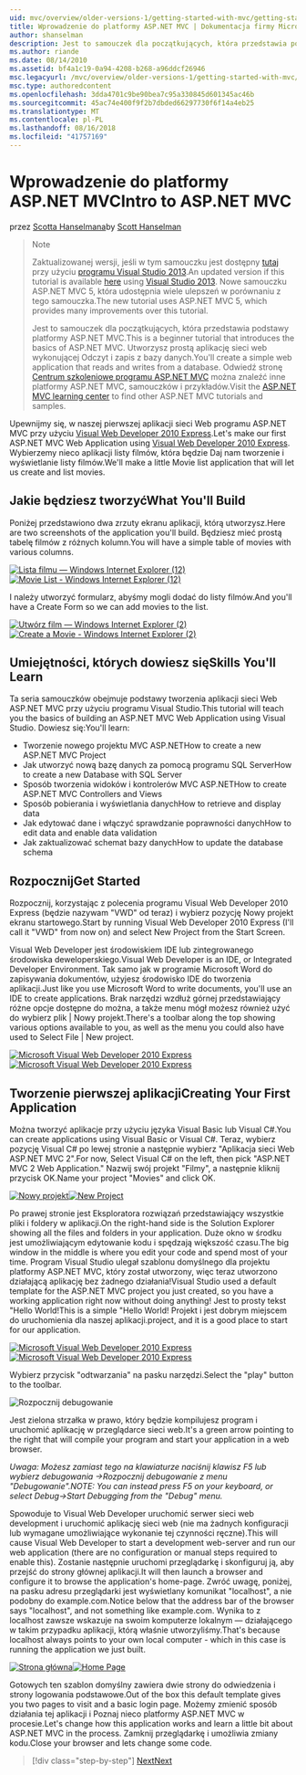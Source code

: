 ```yaml
---
uid: mvc/overview/older-versions-1/getting-started-with-mvc/getting-started-with-mvc-part1
title: Wprowadzenie do platformy ASP.NET MVC | Dokumentacja firmy Microsoft
author: shanselman
description: Jest to samouczek dla początkujących, która przedstawia podstawy platformy ASP.NET MVC. Utwórz prostą aplikację sieci web wykonującej Odczyt i zapis z bazy danych.
ms.author: riande
ms.date: 08/14/2010
ms.assetid: bf4a1c19-0a94-4208-b268-a96ddcf26946
msc.legacyurl: /mvc/overview/older-versions-1/getting-started-with-mvc/getting-started-with-mvc-part1
msc.type: authoredcontent
ms.openlocfilehash: 3dda4701c9be90bea7c95a330845d601345ac46b
ms.sourcegitcommit: 45ac74e400f9f2b7dbded66297730f6f14a4eb25
ms.translationtype: MT
ms.contentlocale: pl-PL
ms.lasthandoff: 08/16/2018
ms.locfileid: "41757169"
---
```

<a name="intro-to-aspnet-mvc"></a><span data-ttu-id="c60a0-104">Wprowadzenie do platformy ASP.NET MVC</span><span class="sxs-lookup"><span data-stu-id="c60a0-104">Intro to ASP.NET MVC</span></span>
====================
<span data-ttu-id="c60a0-105">przez [Scotta Hanselmana](https://github.com/shanselman)</span><span class="sxs-lookup"><span data-stu-id="c60a0-105">by [Scott Hanselman](https://github.com/shanselman)</span></span>

> > [!NOTE]
> > <span data-ttu-id="c60a0-106">Zaktualizowanej wersji, jeśli w tym samouczku jest dostępny [tutaj](../../getting-started/introduction/getting-started.md) przy użyciu [programu Visual Studio 2013](https://www.microsoft.com/visualstudio/eng/2013-downloads).</span><span class="sxs-lookup"><span data-stu-id="c60a0-106">An updated version if this tutorial is available [here](../../getting-started/introduction/getting-started.md) using [Visual Studio 2013](https://www.microsoft.com/visualstudio/eng/2013-downloads).</span></span> <span data-ttu-id="c60a0-107">Nowe samouczku ASP.NET MVC 5, która udostępnia wiele ulepszeń w porównaniu z tego samouczka.</span><span class="sxs-lookup"><span data-stu-id="c60a0-107">The new tutorial uses ASP.NET MVC 5, which provides many improvements over this tutorial.</span></span>
> 
> 
> <span data-ttu-id="c60a0-108">Jest to samouczek dla początkujących, która przedstawia podstawy platformy ASP.NET MVC.</span><span class="sxs-lookup"><span data-stu-id="c60a0-108">This is a beginner tutorial that introduces the basics of ASP.NET MVC.</span></span> <span data-ttu-id="c60a0-109">Utworzysz prostą aplikację sieci web wykonującej Odczyt i zapis z bazy danych.</span><span class="sxs-lookup"><span data-stu-id="c60a0-109">You'll create a simple web application that reads and writes from a database.</span></span> <span data-ttu-id="c60a0-110">Odwiedź stronę [Centrum szkoleniowe programu ASP.NET MVC](../../../index.md) można znaleźć inne platformy ASP.NET MVC, samouczków i przykładów.</span><span class="sxs-lookup"><span data-stu-id="c60a0-110">Visit the [ASP.NET MVC learning center](../../../index.md) to find other ASP.NET MVC tutorials and samples.</span></span>


<span data-ttu-id="c60a0-111">Upewnijmy się, w naszej pierwszej aplikacji sieci Web programu ASP.NET MVC przy użyciu [Visual Web Developer 2010 Express](https://www.microsoft.com/express/Web/).</span><span class="sxs-lookup"><span data-stu-id="c60a0-111">Let's make our first ASP.NET MVC Web Application using [Visual Web Developer 2010 Express](https://www.microsoft.com/express/Web/).</span></span> <span data-ttu-id="c60a0-112">Wybierzemy nieco aplikacji listy filmów, która będzie Daj nam tworzenie i wyświetlanie listy filmów.</span><span class="sxs-lookup"><span data-stu-id="c60a0-112">We'll make a little Movie list application that will let us create and list movies.</span></span>

## <a name="what-youll-build"></a><span data-ttu-id="c60a0-113">Jakie będziesz tworzyć</span><span class="sxs-lookup"><span data-stu-id="c60a0-113">What You'll Build</span></span>

<span data-ttu-id="c60a0-114">Poniżej przedstawiono dwa zrzuty ekranu aplikacji, którą utworzysz.</span><span class="sxs-lookup"><span data-stu-id="c60a0-114">Here are two screenshots of the application you'll build.</span></span> <span data-ttu-id="c60a0-115">Będziesz mieć prostą tabelę filmów z różnych kolumn.</span><span class="sxs-lookup"><span data-stu-id="c60a0-115">You will have a simple table of movies with various columns.</span></span>

<span data-ttu-id="c60a0-116">[![Lista filmu — Windows Internet Explorer (12)](getting-started-with-mvc-part1/_static/image2.png)](getting-started-with-mvc-part1/_static/image1.png)</span><span class="sxs-lookup"><span data-stu-id="c60a0-116">[![Movie List - Windows Internet Explorer (12)](getting-started-with-mvc-part1/_static/image2.png)](getting-started-with-mvc-part1/_static/image1.png)</span></span>

<span data-ttu-id="c60a0-117">I należy utworzyć formularz, abyśmy mogli dodać do listy filmów.</span><span class="sxs-lookup"><span data-stu-id="c60a0-117">And you'll have a Create Form so we can add movies to the list.</span></span>

<span data-ttu-id="c60a0-118">[![Utwórz film — Windows Internet Explorer (2)](getting-started-with-mvc-part1/_static/image4.png)](getting-started-with-mvc-part1/_static/image3.png)</span><span class="sxs-lookup"><span data-stu-id="c60a0-118">[![Create a Movie - Windows Internet Explorer (2)](getting-started-with-mvc-part1/_static/image4.png)](getting-started-with-mvc-part1/_static/image3.png)</span></span>

## <a name="skills-youll-learn"></a><span data-ttu-id="c60a0-119">Umiejętności, których dowiesz się</span><span class="sxs-lookup"><span data-stu-id="c60a0-119">Skills You'll Learn</span></span>

<span data-ttu-id="c60a0-120">Ta seria samouczków obejmuje podstawy tworzenia aplikacji sieci Web ASP.NET MVC przy użyciu programu Visual Studio.</span><span class="sxs-lookup"><span data-stu-id="c60a0-120">This tutorial will teach you the basics of building an ASP.NET MVC Web Application using Visual Studio.</span></span> <span data-ttu-id="c60a0-121">Dowiesz się:</span><span class="sxs-lookup"><span data-stu-id="c60a0-121">You'll learn:</span></span>

- <span data-ttu-id="c60a0-122">Tworzenie nowego projektu MVC ASP.NET</span><span class="sxs-lookup"><span data-stu-id="c60a0-122">How to create a new ASP.NET MVC Project</span></span>
- <span data-ttu-id="c60a0-123">Jak utworzyć nową bazę danych za pomocą programu SQL Server</span><span class="sxs-lookup"><span data-stu-id="c60a0-123">How to create a new Database with SQL Server</span></span>
- <span data-ttu-id="c60a0-124">Sposób tworzenia widoków i kontrolerów MVC ASP.NET</span><span class="sxs-lookup"><span data-stu-id="c60a0-124">How to create ASP.NET MVC Controllers and Views</span></span>
- <span data-ttu-id="c60a0-125">Sposób pobierania i wyświetlania danych</span><span class="sxs-lookup"><span data-stu-id="c60a0-125">How to retrieve and display data</span></span>
- <span data-ttu-id="c60a0-126">Jak edytować dane i włączyć sprawdzanie poprawności danych</span><span class="sxs-lookup"><span data-stu-id="c60a0-126">How to edit data and enable data validation</span></span>
- <span data-ttu-id="c60a0-127">Jak zaktualizować schemat bazy danych</span><span class="sxs-lookup"><span data-stu-id="c60a0-127">How to update the database schema</span></span>

## <a name="get-started"></a><span data-ttu-id="c60a0-128">Rozpocznij</span><span class="sxs-lookup"><span data-stu-id="c60a0-128">Get Started</span></span>

<span data-ttu-id="c60a0-129">Rozpocznij, korzystając z polecenia programu Visual Web Developer 2010 Express (będzie nazywam "VWD" od teraz) i wybierz pozycję Nowy projekt ekranu startowego.</span><span class="sxs-lookup"><span data-stu-id="c60a0-129">Start by running Visual Web Developer 2010 Express (I'll call it "VWD" from now on) and select New Project from the Start Screen.</span></span>

<span data-ttu-id="c60a0-130">Visual Web Developer jest środowiskiem IDE lub zintegrowanego środowiska deweloperskiego.</span><span class="sxs-lookup"><span data-stu-id="c60a0-130">Visual Web Developer is an IDE, or Integrated Developer Environment.</span></span> <span data-ttu-id="c60a0-131">Tak samo jak w programie Microsoft Word do zapisywania dokumentów, użyjesz środowisko IDE do tworzenia aplikacji.</span><span class="sxs-lookup"><span data-stu-id="c60a0-131">Just like you use Microsoft Word to write documents, you'll use an IDE to create applications.</span></span> <span data-ttu-id="c60a0-132">Brak narzędzi wzdłuż górnej przedstawiający różne opcje dostępne do można, a także menu mógł możesz również użyć do wybierz plik | Nowy projekt.</span><span class="sxs-lookup"><span data-stu-id="c60a0-132">There's a toolbar along the top showing various options available to you, as well as the menu you could also have used to Select File | New project.</span></span>

<span data-ttu-id="c60a0-133">[![Microsoft Visual Web Developer 2010 Express](getting-started-with-mvc-part1/_static/image6.png)](getting-started-with-mvc-part1/_static/image5.png)</span><span class="sxs-lookup"><span data-stu-id="c60a0-133">[![Microsoft Visual Web Developer 2010 Express](getting-started-with-mvc-part1/_static/image6.png)](getting-started-with-mvc-part1/_static/image5.png)</span></span>

## <a name="creating-your-first-application"></a><span data-ttu-id="c60a0-134">Tworzenie pierwszej aplikacji</span><span class="sxs-lookup"><span data-stu-id="c60a0-134">Creating Your First Application</span></span>

<span data-ttu-id="c60a0-135">Można tworzyć aplikacje przy użyciu języka Visual Basic lub Visual C#.</span><span class="sxs-lookup"><span data-stu-id="c60a0-135">You can create applications using Visual Basic or Visual C#.</span></span> <span data-ttu-id="c60a0-136">Teraz, wybierz pozycję Visual C# po lewej stronie a następnie wybierz "Aplikacja sieci Web ASP.NET MVC 2".</span><span class="sxs-lookup"><span data-stu-id="c60a0-136">For now, Select Visual C# on the left, then pick "ASP.NET MVC 2 Web Application."</span></span> <span data-ttu-id="c60a0-137">Nazwij swój projekt "Filmy", a następnie kliknij przycisk OK.</span><span class="sxs-lookup"><span data-stu-id="c60a0-137">Name your project "Movies" and click OK.</span></span>

<span data-ttu-id="c60a0-138">[![Nowy projekt](getting-started-with-mvc-part1/_static/image8.png)](getting-started-with-mvc-part1/_static/image7.png)</span><span class="sxs-lookup"><span data-stu-id="c60a0-138">[![New Project](getting-started-with-mvc-part1/_static/image8.png)](getting-started-with-mvc-part1/_static/image7.png)</span></span>

<span data-ttu-id="c60a0-139">Po prawej stronie jest Eksploratora rozwiązań przedstawiający wszystkie pliki i foldery w aplikacji.</span><span class="sxs-lookup"><span data-stu-id="c60a0-139">On the right-hand side is the Solution Explorer showing all the files and folders in your application.</span></span> <span data-ttu-id="c60a0-140">Duże okno w środku jest umożliwiającym edytowanie kodu i spędzają większość czasu.</span><span class="sxs-lookup"><span data-stu-id="c60a0-140">The big window in the middle is where you edit your code and spend most of your time.</span></span> <span data-ttu-id="c60a0-141">Program Visual Studio ulegał szablonu domyślnego dla projektu platformy ASP.NET MVC, który został utworzony, więc teraz utworzono działającą aplikację bez żadnego działania!</span><span class="sxs-lookup"><span data-stu-id="c60a0-141">Visual Studio used a default template for the ASP.NET MVC project you just created, so you have a working application right now without doing anything!</span></span> <span data-ttu-id="c60a0-142">Jest to prosty tekst "Hello World!</span><span class="sxs-lookup"><span data-stu-id="c60a0-142">This is a simple "Hello World!</span></span> <span data-ttu-id="c60a0-143">Projekt i jest dobrym miejscem do uruchomienia dla naszej aplikacji.</span><span class="sxs-lookup"><span data-stu-id="c60a0-143">project, and it is a good place to start for our application.</span></span>

<span data-ttu-id="c60a0-144">[![Microsoft Visual Web Developer 2010 Express](getting-started-with-mvc-part1/_static/image10.png)](getting-started-with-mvc-part1/_static/image9.png)</span><span class="sxs-lookup"><span data-stu-id="c60a0-144">[![Microsoft Visual Web Developer 2010 Express](getting-started-with-mvc-part1/_static/image10.png)](getting-started-with-mvc-part1/_static/image9.png)</span></span>

<span data-ttu-id="c60a0-145">Wybierz przycisk "odtwarzania" na pasku narzędzi.</span><span class="sxs-lookup"><span data-stu-id="c60a0-145">Select the "play" button to the toolbar.</span></span>

![Rozpocznij debugowanie](getting-started-with-mvc-part1/_static/image11.png)

<span data-ttu-id="c60a0-147">Jest zielona strzałka w prawo, który będzie kompilujesz program i uruchomić aplikację w przeglądarce sieci web.</span><span class="sxs-lookup"><span data-stu-id="c60a0-147">It's a green arrow pointing to the right that will compile your program and start your application in a web browser.</span></span>

<span data-ttu-id="c60a0-148">*Uwaga: Możesz zamiast tego na klawiaturze naciśnij klawisz F5 lub wybierz debugowania -&gt;Rozpocznij debugowanie z menu "Debugowanie".*</span><span class="sxs-lookup"><span data-stu-id="c60a0-148">*NOTE: You can instead press F5 on your keyboard, or select Debug-&gt;Start Debugging from the "Debug" menu.*</span></span>

<span data-ttu-id="c60a0-149">Spowoduje to Visual Web Developer uruchomić serwer sieci web development i uruchomić aplikację sieci web (nie ma żadnych konfiguracji lub wymagane umożliwiające wykonanie tej czynności ręczne).</span><span class="sxs-lookup"><span data-stu-id="c60a0-149">This will cause Visual Web Developer to start a development web-server and run our web application (there are no configuration or manual steps required to enable this).</span></span> <span data-ttu-id="c60a0-150">Zostanie następnie uruchomi przeglądarkę i skonfiguruj ją, aby przejść do strony głównej aplikacji.</span><span class="sxs-lookup"><span data-stu-id="c60a0-150">It will then launch a browser and configure it to browse the application's home-page.</span></span> <span data-ttu-id="c60a0-151">Zwróć uwagę, poniżej, na pasku adresu przeglądarki jest wyświetlany komunikat "localhost", a nie podobny do example.com.</span><span class="sxs-lookup"><span data-stu-id="c60a0-151">Notice below that the address bar of the browser says "localhost", and not something like example.com.</span></span> <span data-ttu-id="c60a0-152">Wynika to z localhost zawsze wskazuje na swoim komputerze lokalnym — działającego w takim przypadku aplikacji, którą właśnie utworzyliśmy.</span><span class="sxs-lookup"><span data-stu-id="c60a0-152">That's because localhost always points to your own local computer - which in this case is running the application we just built.</span></span>

<span data-ttu-id="c60a0-153">[![Strona główna](getting-started-with-mvc-part1/_static/image13.png)](getting-started-with-mvc-part1/_static/image12.png)</span><span class="sxs-lookup"><span data-stu-id="c60a0-153">[![Home Page](getting-started-with-mvc-part1/_static/image13.png)](getting-started-with-mvc-part1/_static/image12.png)</span></span>

<span data-ttu-id="c60a0-154">Gotowych ten szablon domyślny zawiera dwie strony do odwiedzenia i strony logowania podstawowe.</span><span class="sxs-lookup"><span data-stu-id="c60a0-154">Out of the box this default template gives you two pages to visit and a basic login page.</span></span> <span data-ttu-id="c60a0-155">Możemy zmienić sposób działania tej aplikacji i Poznaj nieco platformy ASP.NET MVC w procesie.</span><span class="sxs-lookup"><span data-stu-id="c60a0-155">Let's change how this application works and learn a little bit about ASP.NET MVC in the process.</span></span> <span data-ttu-id="c60a0-156">Zamknij przeglądarkę i umożliwia zmiany kodu.</span><span class="sxs-lookup"><span data-stu-id="c60a0-156">Close your browser and lets change some code.</span></span>

> [!div class="step-by-step"]
> [<span data-ttu-id="c60a0-157">Next</span><span class="sxs-lookup"><span data-stu-id="c60a0-157">Next</span></span>](getting-started-with-mvc-part2.md)

